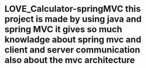 # LOVE_Calculator-springMVC this project is made by using java and spring MVC it gives so much knowladge about spring mvc and client and server communication also about the mvc architecture
